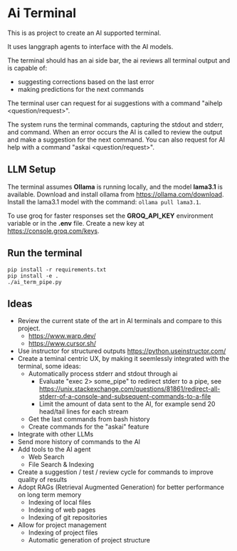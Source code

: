 # Ai Terminal

This is as project to create an AI supported terminal.

It uses langgraph agents to interface with the AI models.

The terminal should has an ai side bar, the ai reviews all terminal output and is capable of:
* suggesting corrections based on the last error
* making predictions for the next commands

The terminal user can request for ai suggestions with a command "aihelp <question/request>". 

The system runs the terminal commands, capturing the stdout and stderr, and command.
When an error occurs the AI is called to review the output and make a suggestion for the next command.
You can also request for AI help with a command "askai <question/request>".

## LLM Setup

The terminal assumes **Ollama** is running locally, and the model **lama3.1** is available.
Download and install ollama from https://ollama.com/download.
Install the lama3.1 model with the command: `ollama pull lama3.1`.

To use groq for faster responses set the **GROQ_API_KEY** environment variable or in the **.env** file.
Create a new key at https://console.groq.com/keys.

## Run the terminal

```
pip install -r requirements.txt
pip install -e .
./ai_term_pipe.py
```

## Ideas

* Review the current state of the art in AI terminals and compare to this project.
    * https://www.warp.dev/
    * https://www.cursor.sh/
* Use instructor for structured outputs https://python.useinstructor.com/
* Create a teminal centric UX, by making it seemlessly integrated with the terminal, some ideas:
    * Automatically process stderr and stdout through ai
        * Evaluate "exec 2> some_pipe" to redirect stderr to a pipe, see https://unix.stackexchange.com/questions/81861/redirect-all-stderr-of-a-console-and-subsequent-commands-to-a-file
        * Limit the amount of data sent to the AI, for example send 20 head/tail lines for each stream
    * Get the last commands from bash history
    * Create commands for the "askai" feature
* Integrate with other LLMs
* Send more history of commands to the AI
* Add tools to the AI agent
    * Web Search
    * File Search & Indexing
* Create a suggestion / test / review cycle for commands to improve quality of results
* Adopt RAGs (Retrieval Augmented Generation) for better performance on long term memory
    * Indexing of local files
    * Indexing of web pages
    * Indexing of git repositories
* Allow for project management
    * Indexing of project files
    * Automatic generation of project structure

